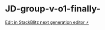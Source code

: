 # JD-group-v-o1-finally-

[Edit in StackBlitz next generation editor ⚡️](https://stackblitz.com/~/github.com/HRguy508/JD-group-v-o1-finally-)